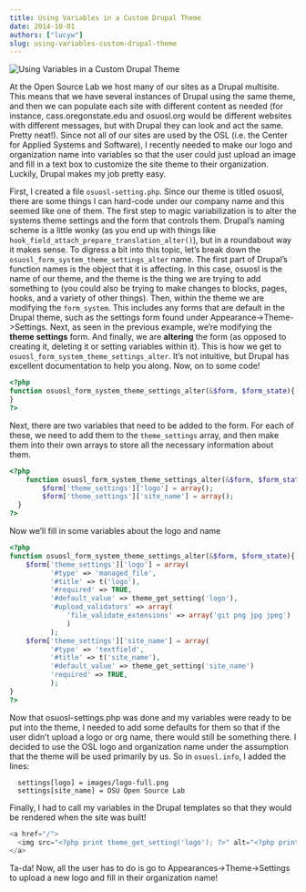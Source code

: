 ```yaml
---
title: Using Variables in a Custom Drupal Theme
date: 2014-10-01
authors: ["lucyw"]
slug: using-variables-custom-drupal-theme
---
```


![Using Variables in a Custom Drupal Theme](/images/variables-drupal-theme.jpg#blog)

At the Open Source Lab we host many of our sites as a Drupal multisite. This means that we have several instances of
Drupal using the same theme, and then we can populate each site with different content as needed (for instance,
cass.oregonstate.edu and osuosl.org would be different websites with different messages, but with Drupal they can look
and act the same. Pretty neat!). Since not all of our sites are used by the OSL (i.e. the Center for Applied Systems and
Software), I recently needed to make our logo and organization name into variables so that the user could just upload an
image and fill in a text box to customize the site theme to their organization. Luckily, Drupal makes my job pretty
easy.

First, I created a file `osuosl-setting.php`. Since our theme is titled osuosl, there are some things I can hard-code
under our company name and this seemed like one of them. The first step to magic variabilization is to alter the systems
theme settings and the form that controls them. Drupal’s naming scheme is a little wonky (as you end up with things like
`hook_field_attach_prepare_translation_alter()`), but in a roundabout way it makes sense. To digress a bit into this
topic, let’s break down the `osuosl_form_system_theme_settings_alter` name. The first part of Drupal’s function names is
the object that it is affecting. In this case, osuosl is the name of our theme, and the theme is the thing we are trying
to add something to (you could also be trying to make changes to blocks, pages, hooks, and a variety of other things).
Then, within the theme we are modifying the `form_system`. This includes any forms that are default in the Drupal theme,
such as the settings form found under Appearance->Theme->Settings. Next, as seen in the previous example, we’re
modifying the **theme settings** form. And finally, we are **altering** the form (as opposed to creating it, deleting it
or setting variables within it). This is how we get to `osuosl_form_system_theme_settings_alter`. It’s not intuitive,
but Drupal has excellent documentation to help you along. Now, on to some code!

```php
<?php
function osuosl_form_system_theme_settings_alter(&$form, $form_state){
}
?>
```

Next, there are two variables that need to be added to the form. For each of these, we need to add them to the
`theme_settings` array, and then make them into their own arrays to store all the necessary information about them.

```php
<?php
    function osuosl_form_system_theme_settings_alter(&$form, $form_state){
        $form['theme_settings']['logo'] = array();
        $form['theme_settings']['site_name'] = array();
  }
?>
```

Now we’ll fill in some variables about the logo and name

```php
<?php
function osuosl_form_system_theme_settings_alter(&$form, $form_state){
    $form['theme_settings']['logo'] = array(
          '#type' => 'managed_file',
          '#title' => t('logo'),
          '#required' => TRUE,
          '#default_value' => theme_get_setting('logo'),
          '#upload_validators' => array(
              'file_validate_extensions' => array('git png jpg jpeg')
              )
          );
    $form['theme_settings']['site_name'] = array(
          '#type' => 'textfield',
          '#title' => t('site_name'),
          '#default_value' => theme_get_setting('site_name')
          'required' => TRUE,
          );
}
?>
```

Now that osuosl-settings.php was done and my variables were ready to be put into the theme, I needed to add some
defaults for them so that if the user didn’t upload a logo or org name, there would still be something there. I decided
to use the OSL logo and organization name under the assumption that the theme will be used primarily by us. So in
`osuosl.info`, I added the lines:

```info
  settings[logo] = images/logo-full.png
  settings[site_name] = OSU Open Source Lab
```

Finally, I had to call my variables in the Drupal templates so that they would be rendered when the site was built!

```php
<a href="/">
  <img src="<?php print theme_get_setting('logo'); ?>" alt="<?php print (theme_get_setting('site_name'));?>" />
</a>
```

Ta-da! Now, all the user has to do is go to Appearances->Theme->Settings to upload a new logo and fill in their
organization name!
